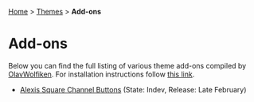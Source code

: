 [Home](https://olavwolfiken.github.io/BetterDiscord) > [Themes](https://olavwolfiken.github.io/BetterDiscord/Themes) > **Add-ons**

# Add-ons
Below you can find the full listing of various theme add-ons compiled by [OlavWolfiken](https://github.com/OlavWolfiken). For installation instructions follow [this link](https://olavwolfiken.github.io/BetterDiscord#themes-1).

- [Alexis Square Channel Buttons](https://olavwolfiken.github.io/BetterDiscord/Themes/Add-ons/Alexis%20Square%20Channel%20Buttons) (State: Indev, Release: Late February)
